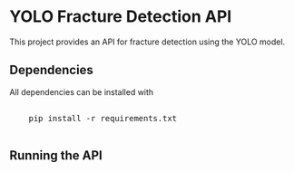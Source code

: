 # YOLO Fracture Detection API

This project provides an API for fracture detection using the YOLO model.

## Dependencies
All dependencies can be installed with

<pre>

    pip install -r requirements.txt

</pre>

## Running the API
